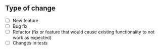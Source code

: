 ## Type of change

- [ ] New feature
- [ ] Bug fix 
- [ ] Refactor (fix or feature that would cause existing functionality to not work as expected)
- [ ] Changes in tests
